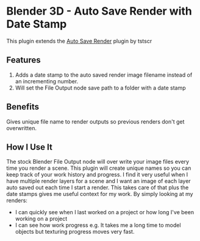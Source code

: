 # Blender 3D - Auto Save Render with Date Stamp
This plugin extends the [Auto Save Render](http://wiki.blender.org/index.php/Extensions:2.6/Py/Scripts/Render/Auto_Save) plugin by tstscr

## Features
1. Adds a date stamp to the auto saved render image filename instead of an incrementing number.
2. Will set the File Output node save path to a folder with a date stamp

## Benefits
Gives unique file name to render outputs so previous renders don't get overwritten.

## How I Use It
The stock Blender File Output node will over write your image files every time you render a scene. This plugin will create unique names so you can keep track of your work history and progress. I find it very useful when I have multiple render layers for a scene and I want an image of each layer auto saved out each time I start a render. This takes care of that plus the date stamps gives me useful context for my work. By simply looking at my renders:
* I can quickly see when I last worked on a project or how long I've been working on a project
* I can see how work progress e.g. It takes me a long time to model objects but texturing progress moves very fast.